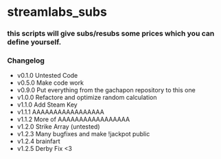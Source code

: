 # streamlabs_subs

### this scripts will give subs/resubs some prices which you can define yourself.

### Changelog

* v0.1.0 Untested Code
* v0.5.0 Make code work
* v0.9.0 Put everything from the gachapon repository to this one
* v1.0.0 Refactore and optimize random calculation
* v1.1.0 Add Steam Key
* v1.1.1 AAAAAAAAAAAAAAAAA
* v1.1.2 More of AAAAAAAAAAAAAAAAA
* v1.2.0 Strike Array (untested)
* v1.2.3 Many bugfixes and make !jackpot public
* v1.2.4 brainfart
* v1.2.5 Derby Fix <3